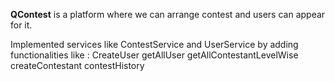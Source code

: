 **QContest** is a platform where we can arrange contest and  users can appear for it.

Implemented services like ContestService and UserService by adding functionalities like : 
CreateUser
getAllUser
getAllContestantLevelWise
createContestant
contestHistory
